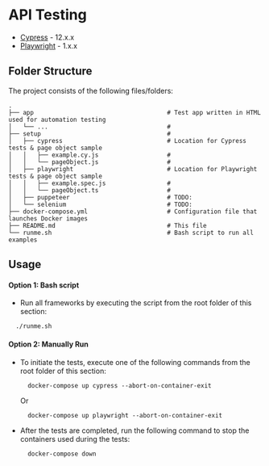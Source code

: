 # API Testing




- [Cypress](https://www.cypress.io/) - 12.x.x
- [Playwright](https://playwright.dev/) - 1.x.x
## Folder Structure

The project consists of the following files/folders:

```
.
├── app                                     # Test app written in HTML used for automation testing
│   └── ...                                 #
├── setup                                   #
│   ├── cypress                             # Location for Cypress tests & page object sample
│   │   ├── example.cy.js                   #
│   │   └── pageObject.js                   #
│   ├── playwright                          # Location for Playwright tests & page object sample
│   │   ├── example.spec.js                 #
│   │   └── pageObject.ts                   #
│   ├── puppeteer                           # TODO:
│   └── selenium                            # TODO:
├── docker-compose.yml                      # Configuration file that launches Docker images
├── README.md                               # This file
└── runme.sh                                # Bash script to run all examples
```

## Usage

#### Option 1: Bash script
  - Run all frameworks by executing the script from the root folder of this section:
  ```
    ./runme.sh
  ```

#### Option 2: Manually Run
- To initiate the tests, execute one of the following commands from the root folder of this section:
    ```
      docker-compose up cypress --abort-on-container-exit
    ```
    Or
    ```
      docker-compose up playwright --abort-on-container-exit
    ```
- After the tests are completed, run the following command to stop the containers used during the tests:
    ```
      docker-compose down
    ```